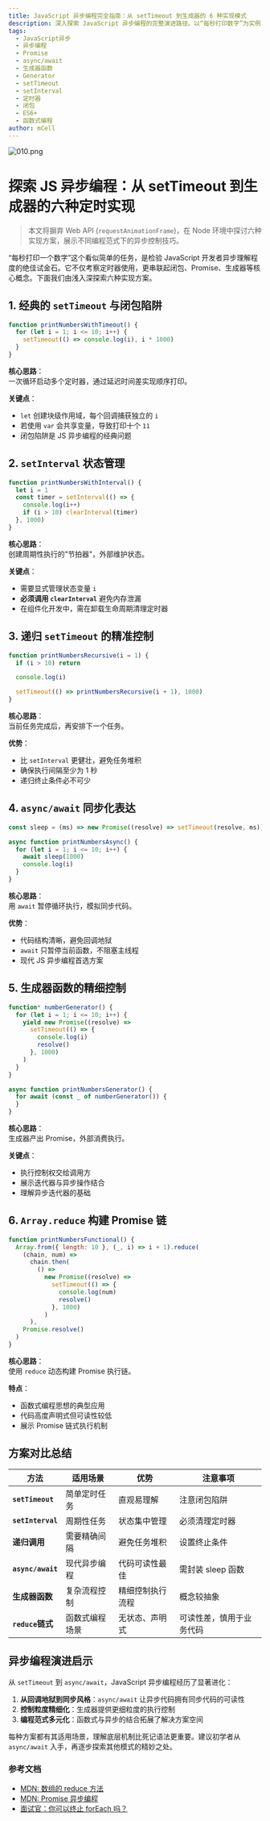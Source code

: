 ```yaml
---
title: JavaScript 异步编程完全指南：从 setTimeout 到生成器的 6 种实现模式
description: 深入探索 JavaScript 异步编程的完整演进路径。以“每秒打印数字”为实例，深入剖析 6 种定时任务实现方法：从经典的闭包问题、Promise 链式调用，到现代的 async/await、生成器函数和函数式编程。
tags:
  - JavaScript异步
  - 异步编程
  - Promise
  - async/await
  - 生成器函数
  - Generator
  - setTimeout
  - setInterval
  - 定时器
  - 闭包
  - ES6+
  - 函数式编程
author: mCell
---
```


![010.png](https://stack-mcell.tos-cn-shanghai.volces.com/010.png)

# 探索 JS 异步编程：从 setTimeout 到生成器的六种定时实现

> 本文将摒弃 Web API (`requestAnimationFrame`)，在 Node 环境中探讨六种实现方案，展示不同编程范式下的异步控制技巧。

“每秒打印一个数字”这个看似简单的任务，是检验 JavaScript 开发者异步理解程度的绝佳试金石。它不仅考察定时器使用，更串联起闭包、Promise、生成器等核心概念。下面我们由浅入深探索六种实现方案。

## 1. 经典的 `setTimeout` 与闭包陷阱

```javascript
function printNumbersWithTimeout() {
  for (let i = 1; i <= 10; i++) {
    setTimeout(() => console.log(i), i * 1000)
  }
}
```

**核心思路**：  
一次循环启动多个定时器，通过延迟时间差实现顺序打印。

**关键点**：

- `let` 创建块级作用域，每个回调捕获独立的 `i`
- 若使用 `var` 会共享变量，导致打印十个 `11`
- 闭包陷阱是 JS 异步编程的经典问题

## 2. `setInterval` 状态管理

```javascript
function printNumbersWithInterval() {
  let i = 1
  const timer = setInterval(() => {
    console.log(i++)
    if (i > 10) clearInterval(timer)
  }, 1000)
}
```

**核心思路**：  
创建周期性执行的"节拍器"，外部维护状态。

**关键点**：

- 需要显式管理状态变量 `i`
- **必须调用 `clearInterval`** 避免内存泄漏
- 在组件化开发中，需在卸载生命周期清理定时器

## 3. 递归 `setTimeout` 的精准控制

```javascript
function printNumbersRecursive(i = 1) {
  if (i > 10) return

  console.log(i)

  setTimeout(() => printNumbersRecursive(i + 1), 1000)
}
```

**核心思路**：  
当前任务完成后，再安排下一个任务。

**优势**：

- 比 `setInterval` 更健壮，避免任务堆积
- 确保执行间隔至少为 1 秒
- 递归终止条件必不可少

## 4. `async/await` 同步化表达

```javascript
const sleep = (ms) => new Promise((resolve) => setTimeout(resolve, ms))

async function printNumbersAsync() {
  for (let i = 1; i <= 10; i++) {
    await sleep(1000)
    console.log(i)
  }
}
```

**核心思路**：  
用 `await` 暂停循环执行，模拟同步代码。

**优势**：

- 代码结构清晰，避免回调地狱
- `await` 只暂停当前函数，不阻塞主线程
- 现代 JS 异步编程首选方案

## 5. 生成器函数的精细控制

```javascript
function* numberGenerator() {
  for (let i = 1; i <= 10; i++) {
    yield new Promise((resolve) =>
      setTimeout(() => {
        console.log(i)
        resolve()
      }, 1000)
    )
  }
}

async function printNumbersGenerator() {
  for await (const _ of numberGenerator()) {
  }
}
```

**核心思路**：  
生成器产出 Promise，外部消费执行。

**关键点**：

- 执行控制权交给调用方
- 展示迭代器与异步操作结合
- 理解异步迭代器的基础

## 6. `Array.reduce` 构建 Promise 链

```javascript
function printNumbersFunctional() {
  Array.from({ length: 10 }, (_, i) => i + 1).reduce(
    (chain, num) =>
      chain.then(
        () =>
          new Promise((resolve) =>
            setTimeout(() => {
              console.log(num)
              resolve()
            }, 1000)
          )
      ),
    Promise.resolve()
  )
}
```

**核心思路**：  
使用 `reduce` 动态构建 Promise 执行链。

**特点**：

- 函数式编程思想的典型应用
- 代码高度声明式但可读性较低
- 展示 Promise 链式执行机制

## 方案对比总结

| 方法              | 适用场景       | 优势             | 注意事项                 |
| ----------------- | -------------- | ---------------- | ------------------------ |
| **`setTimeout`**  | 简单定时任务   | 直观易理解       | 注意闭包陷阱             |
| **`setInterval`** | 周期性任务     | 状态集中管理     | 必须清理定时器           |
| **递归调用**      | 需要精确间隔   | 避免任务堆积     | 设置终止条件             |
| **`async/await`** | 现代异步编程   | 代码可读性最佳   | 需封装 sleep 函数        |
| **生成器函数**    | 复杂流程控制   | 精细控制执行流程 | 概念较抽象               |
| **`reduce`链式**  | 函数式编程场景 | 无状态、声明式   | 可读性差，慎用于业务代码 |

## 异步编程演进启示

从 `setTimeout` 到 `async/await`，JavaScript 异步编程经历了显著进化：

1. **从回调地狱到同步风格**：`async/await` 让异步代码拥有同步代码的可读性
2. **控制粒度精细化**：生成器提供更细粒度的执行控制
3. **编程范式多元化**：函数式与异步的结合拓展了解决方案空间

每种方案都有其适用场景，理解底层机制比死记语法更重要。建议初学者从 `async/await` 入手，再逐步探索其他模式的精妙之处。

### 参考文档

- [MDN: 数组的 reduce 方法](https://developer.mozilla.org/en-US/docs/Web/JavaScript/Reference/Global_Objects/Array/reduce)
- [MDN: Promise 异步编程](https://developer.mozilla.org/zh-CN/docs/Web/JavaScript/Reference/Global_Objects/Promise)
- [面试官：你可以终止 forEach 吗？](https://juejin.cn/post/7380942251411226659?searchId=202503302032262C8FF11FB96465422772)
